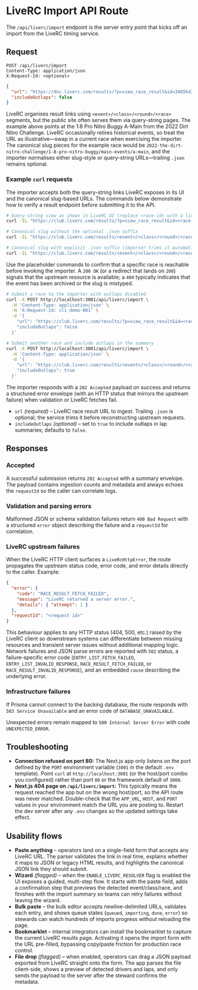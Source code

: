 # LiveRC Import API Route

The `/api/liverc/import` endpoint is the server entry point that kicks off an
import from the LiveRC timing service.

## Request

```http
POST /api/liverc/import
Content-Type: application/json
X-Request-Id: <optional>
```

```json
{
  "url": "https://dnc.liverc.com/results/?p=view_race_result&id=3485642",
  "includeOutlaps": false
}
```

LiveRC organises result links using `<event>/<class>/<round>/<race>` segments,
but the public site often serves them via query-string pages. The example above
points at the 1:8 Pro Nitro Buggy A-Main from the 2022 Dirt Nitro Challenge.
LiveRC occasionally retires historical events, so treat the URL as
illustrative—swap in a current race when exercising the importer. The canonical
slug pieces for the example race would be
`2022-the-dirt-nitro-challenge/1-8-pro-nitro-buggy/main-events/a-main`, and the
importer normalises either slug-style or query-string URLs—trailing `.json`
remains optional.

### Example `curl` requests

The importer accepts both the query-string links LiveRC exposes in its UI and
the canonical slug-based URLs. The commands below demonstrate how to verify a
result endpoint before submitting it to the API.

```bash
# Query-string view as shown in LiveRC UI (replace <race-id> with a live entry)
curl -IL "https://club.liverc.com/results/?p=view_race_result&id=<race-id>"

# Canonical slug without the optional .json suffix
curl -IL "https://club.liverc.com/results/<event>/<class>/<round>/<race>"

# Canonical slug with explicit .json suffix (importer trims it automatically)
curl -IL "https://club.liverc.com/results/<event>/<class>/<round>/<race>.json"
```

Use the placeholder commands to confirm that a specific race is reachable
before invoking the importer. A `200 OK` (or a redirect that lands on `200`)
signals that the upstream resource is available; a `404` typically indicates
that the event has been archived or the slug is mistyped.

```bash
# Submit a race to the importer with outlaps disabled
curl -X POST http://localhost:3001/api/liverc/import \
  -H 'Content-Type: application/json' \
  -H 'X-Request-Id: cli-demo-001' \
  -d '{
    "url": "https://club.liverc.com/results/?p=view_race_result&id=<race-id>",
    "includeOutlaps": false
  }'

# Submit another race and include outlaps in the summary
curl -X POST http://localhost:3001/api/liverc/import \
  -H 'Content-Type: application/json' \
  -d '{
    "url": "https://club.liverc.com/results/<event>/<class>/<round>/<race>",
    "includeOutlaps": true
  }'
```

The importer responds with a `202 Accepted` payload on success and returns a
structured error envelope (with an HTTP status that mirrors the upstream
failure) when validation or LiveRC fetches fail.

- `url` *(required)* – LiveRC race result URL to ingest. Trailing `.json` is
  optional; the service trims it before reconstructing upstream requests.
- `includeOutlaps` *(optional)* – set to `true` to include outlaps in lap
  summaries; defaults to `false`.

## Responses

### Accepted

A successful submission returns `202 Accepted` with a summary envelope. The
payload contains ingestion counts and metadata and always echoes the
`requestId` so the caller can correlate logs.

### Validation and parsing errors

Malformed JSON or schema validation failures return `400 Bad Request` with a
structured `error` object describing the failure and a `requestId` for
correlation.

### LiveRC upstream failures

When the LiveRC HTTP client surfaces a `LiveRcHttpError`, the route propagates
the upstream status code, error code, and error details directly to the caller.
Example:

```json
{
  "error": {
    "code": "RACE_RESULT_FETCH_FAILED",
    "message": "LiveRC returned a server error.",
    "details": { "attempt": 1 }
  },
  "requestId": "<request id>"
}
```

This behaviour applies to any HTTP status (404, 500, etc.) raised by the LiveRC
client so downstream systems can differentiate between missing resources and
transient server issues without additional mapping logic. Network failures and
JSON parse errors are reported with `502` status, a failure-specific error code
(`ENTRY_LIST_FETCH_FAILED`, `ENTRY_LIST_INVALID_RESPONSE`,
`RACE_RESULT_FETCH_FAILED`, or `RACE_RESULT_INVALID_RESPONSE`), and an embedded
`cause` describing the underlying error.

### Infrastructure failures

If Prisma cannot connect to the backing database, the route responds with `503
Service Unavailable` and an error code of `DATABASE_UNAVAILABLE`.

Unexpected errors remain mapped to `500 Internal Server Error` with code
`UNEXPECTED_ERROR`.

## Troubleshooting

- **Connection refused on port 80:** The Next.js app only listens on the port
  defined by the `PORT` environment variable (`3001` in the default `.env`
  template). Point `curl` at `http://localhost:3001` (or the host/port combo you
  configured) rather than port `80` or the framework default of `3000`.
- **Next.js 404 page on `/api/liverc/import`:** This typically means the request
  reached the app but on the wrong host/port, so the API route was never
  matched. Double-check that the `APP_URL`, `HOST`, and `PORT` values in your
  environment match the URL you are posting to. Restart the dev server after any
  `.env` changes so the updated settings take effect.

## Usability flows

- **Paste anything** – operators land on a single-field form that accepts any
  LiveRC URL. The parser validates the link in real time, explains whether it
  maps to JSON or legacy HTML results, and highlights the canonical JSON link
  they should submit.
- **Wizard** _(flagged)_ – when the `ENABLE_LIVERC_RESOLVER` flag is enabled the
  UI exposes a guided, multi-step flow. It starts with the paste field, adds a
  confirmation step that previews the detected event/class/race, and finishes
  with the import summary so teams can retry failures without leaving the
  wizard.
- **Bulk paste** – the bulk editor accepts newline-delimited URLs, validates
  each entry, and shows queue states (`queued`, `importing`, `done`, `error`) so
  stewards can watch hundreds of imports progress without reloading the page.
- **Bookmarklet** – internal integrators can install the bookmarklet to capture
  the current LiveRC results page. Activating it opens the import form with the
  URL pre-filled, bypassing copy/paste friction for production race control.
- **File drop** _(flagged)_ – when enabled, operators can drag a JSON payload
  exported from LiveRC straight onto the form. The app parses the file
  client-side, shows a preview of detected drivers and laps, and only sends the
  payload to the server after the steward confirms the metadata.
